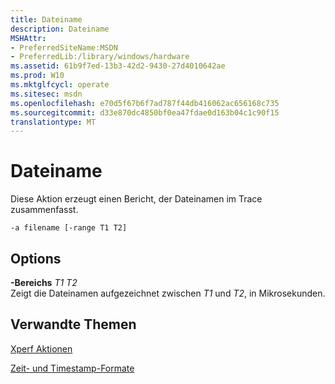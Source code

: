 ```yaml
---
title: Dateiname
description: Dateiname
MSHAttr:
- PreferredSiteName:MSDN
- PreferredLib:/library/windows/hardware
ms.assetid: 61b9f7ed-13b3-42d2-9430-27d4010642ae
ms.prod: W10
ms.mktglfcycl: operate
ms.sitesec: msdn
ms.openlocfilehash: e70d5f67b6f7ad787f44db416062ac656168c735
ms.sourcegitcommit: d33e870dc4850bf0ea47fdae0d163b04c1c90f15
translationtype: MT
---
```

# <a name="filename"></a>Dateiname


Diese Aktion erzeugt einen Bericht, der Dateinamen im Trace zusammenfasst.

``` syntax
-a filename [-range T1 T2]
```

## <a name="options"></a>Options


<a href="" id="-ranget1-t2"></a>**-Bereichs** *T1 T2*  
Zeigt die Dateinamen aufgezeichnet zwischen *T1* und *T2*, in Mikrosekunden.

## <a name="related-topics"></a>Verwandte Themen


[Xperf Aktionen](xperf-actions.md)

[Zeit- und Timestamp-Formate](time-and-timestamp-formats.md)

 

 







